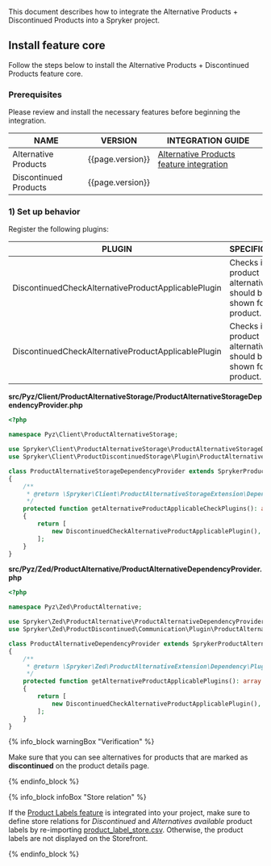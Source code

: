 


This document describes how to integrate the Alternative Products + Discontinued Products into a Spryker project.

## Install feature core

Follow the steps below to install the Alternative Products + Discontinued Products feature core.

### Prerequisites

Please review and install the necessary features before beginning the integration.

| NAME           | VERSION           | INTEGRATION GUIDE |
| -------------- | ----------------- | ----------------- |
| Alternative Products | {{page.version}} | [Alternative Products feature integration](/docs/pbc/all/product-information-management/{{page.version}}/install-and-upgrade/install-features/install-the-alternative-products-feature.html#install-feature-core) |
| Discontinued Products | {{page.version}} |  |

### 1) Set up behavior

Register the following plugins:

| PLUGIN | SPECIFICATION | PREREQUISITES | NAMESPACE |
| --- | --- | --- | --- |
| DiscontinuedCheckAlternativeProductApplicablePlugin | Checks if product alternatives should be shown for the product. | Expects `SKU `and `idProductConcrete` to be set for `ProductViewTransfer`. | Spryker\Client\ProductDiscontinuedStorage\Plugin\ProductAlternativeStorage |
| DiscontinuedCheckAlternativeProductApplicablePlugin | Checks if product alternatives should be shown for the product. | None | Spryker\Zed\ProductDiscontinued\Communication\Plugin\ProductAlternative |

**src/Pyz/Client/ProductAlternativeStorage/ProductAlternativeStorageDependencyProvider.php**

```php
<?php

namespace Pyz\Client\ProductAlternativeStorage;

use Spryker\Client\ProductAlternativeStorage\ProductAlternativeStorageDependencyProvider as SprykerProductAlternativeStorageDependencyProvider;
use Spryker\Client\ProductDiscontinuedStorage\Plugin\ProductAlternativeStorage\DiscontinuedCheckAlternativeProductApplicablePlugin;

class ProductAlternativeStorageDependencyProvider extends SprykerProductAlternativeStorageDependencyProvider
{
    /**
     * @return \Spryker\Client\ProductAlternativeStorageExtension\Dependency\Plugin\AlternativeProductApplicablePluginInterface[]
     */
    protected function getAlternativeProductApplicableCheckPlugins(): array
    {
        return [
            new DiscontinuedCheckAlternativeProductApplicablePlugin(),
        ];
    }
}
```

**src/Pyz/Zed/ProductAlternative/ProductAlternativeDependencyProvider.php**

```php
<?php

namespace Pyz\Zed\ProductAlternative;

use Spryker\Zed\ProductAlternative\ProductAlternativeDependencyProvider as SprykerProductAlternativeDependencyProvider;
use Spryker\Zed\ProductDiscontinued\Communication\Plugin\ProductAlternative\DiscontinuedCheckAlternativeProductApplicablePlugin;

class ProductAlternativeDependencyProvider extends SprykerProductAlternativeDependencyProvider
{
    /**
     * @return \Spryker\Zed\ProductAlternativeExtension\Dependency\Plugin\AlternativeProductApplicablePluginInterface[]
     */
    protected function getAlternativeProductApplicablePlugins(): array
    {
        return [
            new DiscontinuedCheckAlternativeProductApplicablePlugin(), #ProductDiscontinuedFeature
        ];
    }
}
```

{% info_block warningBox "Verification" %}

Make sure that you can see alternatives for products that are marked as **discontinued** on the product details page.

{% endinfo_block %}


{% info_block infoBox "Store relation" %}

If the [Product Labels feature](/docs/pbc/all/product-information-management/{{page.version}}/feature-overviews/product-labels-feature-overview.html) is integrated into your project, make sure to define store relations for *Discontinued* and *Alternatives available* product labels by re-importing [product_label_store.csv](/docs/scos/dev/data-import/{{page.version}}/data-import-categories/merchandising-setup/product-merchandising/file-details-product-label-store.csv.html). Otherwise, the product labels are not displayed on the Storefront.

{% endinfo_block %}
